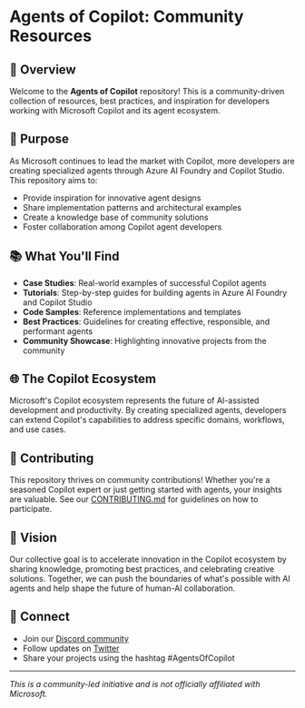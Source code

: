 # Agents of Copilot: Community Resources

## 🤖 Overview

Welcome to the **Agents of Copilot** repository! This is a community-driven collection of resources, best practices, and inspiration for developers working with Microsoft Copilot and its agent ecosystem.

## 🚀 Purpose

As Microsoft continues to lead the market with Copilot, more developers are creating specialized agents through Azure AI Foundry and Copilot Studio. This repository aims to:

- Provide inspiration for innovative agent designs
- Share implementation patterns and architectural examples
- Create a knowledge base of community solutions
- Foster collaboration among Copilot agent developers

## 📚 What You'll Find

- **Case Studies**: Real-world examples of successful Copilot agents
- **Tutorials**: Step-by-step guides for building agents in Azure AI Foundry and Copilot Studio
- **Code Samples**: Reference implementations and templates
- **Best Practices**: Guidelines for creating effective, responsible, and performant agents
- **Community Showcase**: Highlighting innovative projects from the community

## 🌐 The Copilot Ecosystem

Microsoft's Copilot ecosystem represents the future of AI-assisted development and productivity. By creating specialized agents, developers can extend Copilot's capabilities to address specific domains, workflows, and use cases.

## 👥 Contributing

This repository thrives on community contributions! Whether you're a seasoned Copilot expert or just getting started with agents, your insights are valuable. See our [CONTRIBUTING.md](CONTRIBUTING.md) for guidelines on how to participate.

## 🔮 Vision

Our collective goal is to accelerate innovation in the Copilot ecosystem by sharing knowledge, promoting best practices, and celebrating creative solutions. Together, we can push the boundaries of what's possible with AI agents and help shape the future of human-AI collaboration.

## 📣 Connect

- Join our [Discord community](https://discord.gg/example)
- Follow updates on [Twitter](https://twitter.com/example)
- Share your projects using the hashtag #AgentsOfCopilot

---

*This is a community-led initiative and is not officially affiliated with Microsoft.*
